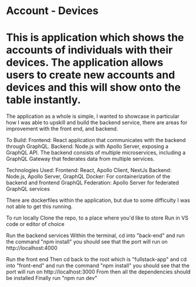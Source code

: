 # Account - Devices 

# This is application which shows the accounts of individuals with their devices. The application allows users to create new accounts and devices and this will show onto the table instantly. 

The application as a whole is simple, I wanted to showcase in particular how I was able to upskill and build the backend service, there are areas for improvement with the front end, and backend. 

To Build: 
Frontend: React application that communicates with the backend through GraphQL.
Backend: Node.js with Apollo Server, exposing a GraphQL API.
The backend consists of multiple microservices, including a GraphQL Gateway that federates data from multiple services.

Technologies Used: 
Frontend: React, Apollo Client, NextJs 
Backend: Node.js, Apollo Server, GraphQL
Docker: For containerization of the backend and frontend
GraphQL Federation: Apollo Server for federated GraphQL services

There are dockerfiles within the application, but due to some difficulty I was not able to get this running. 

To run locally
Clone the repo, to a place where you'd like to store
Run in VS code or editor of choice

Run the backend services 
Within the terminal, cd into "back-end" and run the command "npm install" you should see that the port will run on http://localhost:4000

Run the front end 
Then cd back to the root which is "fullstack-app" and cd into "front-end" and run the command "npm install" you should see that the port will run on http://localhost:3000
From then all the dependencies should be installed
Finally run "npm run dev"





